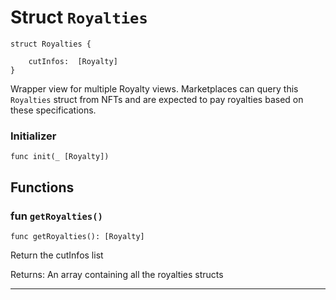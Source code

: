 # Struct `Royalties`

```cadence
struct Royalties {

    cutInfos:  [Royalty]
}
```

Wrapper view for multiple Royalty views.
Marketplaces can query this `Royalties` struct from NFTs
and are expected to pay royalties based on these specifications.

### Initializer

```cadence
func init(_ [Royalty])
```


## Functions

### fun `getRoyalties()`

```cadence
func getRoyalties(): [Royalty]
```
Return the cutInfos list

Returns: An array containing all the royalties structs

---
